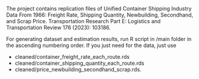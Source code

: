The project contains replication files of Unified Container Shipping Industry Data From 1966: Freight Rate, Shipping Quantity, Newbuilding, Secondhand, and Scrap Price. Transportation Research Part E: Logistics and Transportation Review 176 (2023): 103186.


For generating dataset and estimation results, run R script in /main folder in the ascending numbering order.
If you just need for the data, just use 
- cleaned/container_freight_rate_each_route.rds
- cleaned/container_shipping_quantity_each_route.rds
- cleaned/price_newbuilding_secondhand_scrap.rds.
